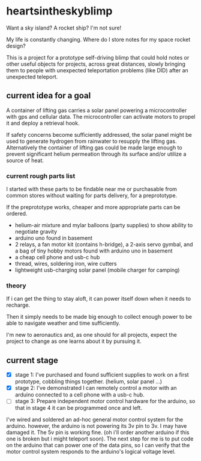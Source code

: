 # heartsintheskyblimp

Want a sky island? A rocket ship? I'm not sure!

My life is constantly changing. Where do I store notes for my space rocket design?

This is a project for a prototype self-driving blimp that could hold notes or other useful objects for projects, across great distances, slowly bringing them to people with unexpected teleportation problems (like DID) after an unexpected teleport.

## current idea for a goal

A container of lifting gas carries a solar panel powering a microcontroller with gps and cellular data. The microcontroller can activate motors to propel it and deploy a retrieval hook.

If safety concerns become sufficiently addressed, the solar panel might be used to generate hydrogen from rainwater to resupply the lifting gas.
Alternatively the container of lifting gas could be made large enough to prevent significant helium permeation through its surface and/or utilize a source of heat.

### current rough parts list

I started with these parts to be findable near me or purchasable from common stores without waiting for parts delivery, for a preprototype.

If the preprototype works, cheaper and more appropriate parts can be ordered.

- helium-air mixture and mylar balloons (party supplies) to show ability to negotiate gravity
- arduino uno found in basement
- 2 relays, a fan motor kit (contains h-bridge), a 2-axis servo gymbal, and a bag of tiny hobby motors found with arduino uno in basement
- a cheap cell phone and usb-c hub
- thread, wires, soldering iron, wire cutters
- lightweight usb-charging solar panel (mobile charger for camping)

### theory

If i can get the thing to stay aloft, it can power itself down when it needs to recharge.

Then it simply needs to be made big enough to collect enough power to be able to navigate weather and time sufficiently.

I'm new to aeronautics and, as one should for all projects, expect the project to change as one learns about it by pursuing it.

## current stage

- [x] stage 1: I've purchased and found sufficient supplies to work on a first prototype, cobbling things together. (helium, solar panel ...)
- [x] stage 2: I've demonstrated I can remotely control a motor with an arduino connected to a cell phone with a usb-c hub.
- [ ] stage 3: Prepare independent motor control hardware for the arduino, so that in stage 4 it can be programmed once and left.

I've wired and soldered an ad-hoc general motor control system for the arduino. however, the arduino is not powering its 3v pin to 3v. I may have damaged it. The 5v pin is working fine. (oh i'll order another arduino if this one is broken but i might teleport soon). The next step for me is to put code on the arduino that can power one of the data pins, so I can verify that the motor control system responds to the arduino's logical voltage level.
